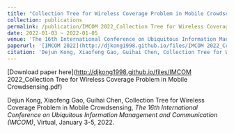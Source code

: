 ```yaml
---
title: "Collection Tree for Wireless Coverage Problem in Mobile Crowdsensing"
collection: publications
permalink: /publication/IMCOM 2022_Collection Tree for Wireless Coverage Problem in Mobile Crowdsensing
date: 2022-01-03 ~ 2022-01-05
venue: 'The 16th International Conference on Ubiquitous Information Management and Communication (IMCOM)'
paperurl: '[IMCOM 2022](http://djkong1998.github.io/files/IMCOM 2022_Collection Tree for Wireless Coverage Problem in Mobile Crowdsensing.pdf)'
citation: 'Dejun Kong, Xiaofeng Gao, Guihai Chen, Collection Tree for Wireless Coverage Problem in Mobile Crowdsensing, <i>The 16th International Conference on Ubiquitous Information Management and Communication (IMCOM)</i>, Virtual, January 3-5, 2022.'
---
```

[Download paper here](http://djkong1998.github.io/files/IMCOM 2022_Collection Tree for Wireless Coverage Problem in Mobile Crowdsensing.pdf)

Dejun Kong, Xiaofeng Gao, Guihai Chen, Collection Tree for Wireless Coverage Problem in Mobile Crowdsensing, <i>The 16th International Conference on Ubiquitous Information Management and Communication (IMCOM)</i>, Virtual, January 3-5, 2022.
